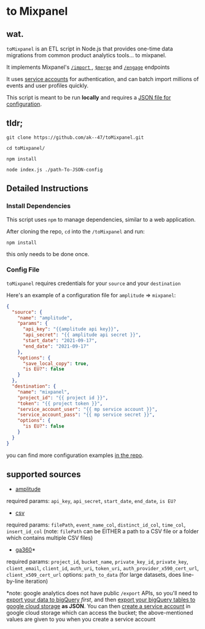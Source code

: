 # to Mixpanel

## wat.

`toMixpanel` is an ETL script in Node.js that provides one-time data migrations from common product analytics tools... to mixpanel. 

It implements Mixpanel's [`/import` ](https://developer.mixpanel.com/reference/events#import-events), [`$merge`](https://developer.mixpanel.com/reference/identities#identity-merge) and [`/engage`](https://developer.mixpanel.com/reference/user-profiles) endpoints

It uses [service accounts](https://developer.mixpanel.com/reference/authentication#service-accounts) for authentication, and can batch import millions of events and user profiles quickly.

This script is meant to be run **locally** and requires a [JSON file for configuration](https://github.com/ak--47/toMixpanel/tree/main/examples). 




## tldr;
```
git clone https://github.com/ak--47/toMixpanel.git

cd toMixpanel/

npm install

node index.js ./path-To-JSON-config
```

## Detailed Instructions

### Install Dependencies

This script uses `npm` to manage dependencies, similar to a web application. 

After cloning the repo, `cd` into the `/toMixpanel` and run:

```
npm install
```

this only needs to be done once.

### Config File

`toMixpanel` requires credentials for your `source` and your `destination`

Here's an example of a configuration file for `amplitude` => `mixpanel`:

```json
{
  "source": {
    "name": "amplitude",
    "params": {
      "api_key": "{{amplitude api key}}",
      "api_secret": "{{ amplitude api secret }}",
      "start_date": "2021-09-17",
      "end_date": "2021-09-17"
    },
    "options": {
      "save_local_copy": true,
      "is EU?": false
    }
  },
  "destination": {
    "name": "mixpanel",
    "project_id": "{{ project id }}",
    "token": "{{ project token }}",
    "service_account_user": "{{ mp service account }}",
    "service_account_pass": "{{ mp service secret }}",
    "options": {
      "is EU?": false
    }
  }
}
```

you can find more configuration examples [in the repo](https://github.com/ak--47/toMixpanel/tree/main/examples).

## supported sources
- [amplitude](https://github.com/ak--47/toMixpanel/blob/main/examples/configExample-amplitude.json)

required params: `api_key`, `api_secret`, `start_date`, `end_date`, `is EU?`

- [csv](https://github.com/ak--47/toMixpanel/blob/main/examples/configExample-csv.json)

required params: `filePath`, `event_name_col`, `distinct_id_col`, `time_col`, `insert_id_col`
(note: `filePath` can be EITHER a path to a CSV file or a folder which contains multiple CSV files)

- [ga360](https://github.com/ak--47/toMixpanel/blob/main/examples/configExample-ga360.json)\*

required params: `project_id`, `bucket_name`, `private_key_id`, `private_key`, `client_email`, `client_id`, `auth_uri`, `token_uri`, `auth_provider_x590_cert_url`, `client_x509_cert_url` 
options: `path_to_data` (for large datasets, does line-by-line iteration)


\*note: google analytics does not have public `/export` APIs, so you'll need to [export your data to bigQuery](https://support.google.com/analytics/answer/3437618?hl=en) *first*, and then [export your bigQuery tables to google cloud storage](https://support.google.com/analytics/answer/3416092?hl=en#zippy=,in-this-article) **as JSON**. You can then [create a service account](https://cloud.google.com/iam/docs/creating-managing-service-accounts#creating) in google cloud storage which can access the bucket; the above-mentioned values are given to you when you create a service account